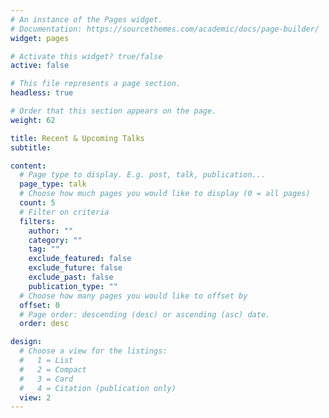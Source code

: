```yaml
---
# An instance of the Pages widget.
# Documentation: https://sourcethemes.com/academic/docs/page-builder/
widget: pages

# Activate this widget? true/false
active: false

# This file represents a page section.
headless: true

# Order that this section appears on the page.
weight: 62

title: Recent & Upcoming Talks
subtitle:

content:
  # Page type to display. E.g. post, talk, publication...
  page_type: talk
  # Choose how much pages you would like to display (0 = all pages)
  count: 5
  # Filter on criteria
  filters:
    author: ""
    category: ""
    tag: ""
    exclude_featured: false
    exclude_future: false
    exclude_past: false
    publication_type: ""
  # Choose how many pages you would like to offset by
  offset: 0
  # Page order: descending (desc) or ascending (asc) date.
  order: desc

design:
  # Choose a view for the listings:
  #   1 = List
  #   2 = Compact
  #   3 = Card
  #   4 = Citation (publication only)
  view: 2
---
```

